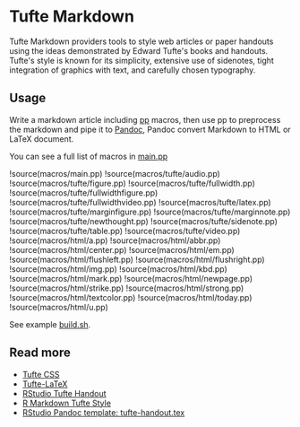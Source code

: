 # Tufte Markdown

Tufte Markdown providers tools to style web articles or paper handouts using the
ideas demonstrated by Edward Tufte's books and handouts. Tufte's style is known
for its simplicity, extensive use of sidenotes, tight integration of graphics
with text, and carefully chosen typography.

## Usage

Write a markdown article including [pp](https://github.com/CDSoft/pp) macros,
then use pp to preprocess the markdown and pipe it to
[Pandoc](http://pandoc.org), Pandoc convert Markdown to HTML or LaTeX document.

You can see a full list of macros in [main.pp](macros/main.pp)

!source(macros/main.pp)
!source(macros/tufte/audio.pp)
!source(macros/tufte/figure.pp)
!source(macros/tufte/fullwidth.pp)
!source(macros/tufte/fullwidthfigure.pp)
!source(macros/tufte/fullwidthvideo.pp)
!source(macros/tufte/latex.pp)
!source(macros/tufte/marginfigure.pp)
!source(macros/tufte/marginnote.pp)
!source(macros/tufte/newthought.pp)
!source(macros/tufte/sidenote.pp)
!source(macros/tufte/table.pp)
!source(macros/tufte/video.pp)
!source(macros/html/a.pp)
!source(macros/html/abbr.pp)
!source(macros/html/center.pp)
!source(macros/html/em.pp)
!source(macros/html/flushleft.pp)
!source(macros/html/flushright.pp)
!source(macros/html/img.pp)
!source(macros/html/kbd.pp)
!source(macros/html/mark.pp)
!source(macros/html/newpage.pp)
!source(macros/html/strike.pp)
!source(macros/html/strong.pp)
!source(macros/html/textcolor.pp)
!source(macros/html/today.pp)
!source(macros/html/u.pp)

See example [build.sh](build.sh).

## Read more

- [Tufte CSS](https://edwardtufte.github.io/tufte-css/)
- [Tufte-LaTeX](https://tufte-latex.github.io/tufte-latex/)
- [RStudio Tufte Handout](https://rstudio.github.io/tufte/)
- [R Markdown Tufte Style](https://rstudio.github.io/tufte/cn/)
- [RStudio Pandoc template: tufte-handout.tex](https://github.com/rstudio/tufte/blob/master/inst/rmarkdown/templates/tufte_handout/resources/tufte-handout.tex)
